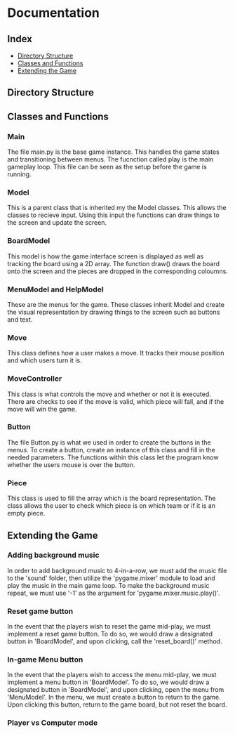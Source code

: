 # Documentation

## Index
- [Directory Structure](https://github.com/manacute/Runtime-Terror-C4/blob/master/Documentation.md#directory-structure)
- [Classes and Functions](https://github.com/manacute/Runtime-Terror-C4/blob/master/Documentation.md#classes-and-functions)
- [Extending the Game](https://github.com/manacute/Runtime-Terror-C4/blob/master/Documentation.md#extending-the-game)

## Directory Structure


## Classes and Functions
### Main
The file main.py is the base game instance. This handles the game states and transitioning between menus. The fucnction called play is the main gameplay loop. This file can be seen as the setup before the game is running.

### Model
This is a parent class that is inherited my the Model classes. This allows the classes to recieve input. Using this input the functions can draw things to the screen and update the screen.

### BoardModel
This model is how the game interface screen is displayed as well as tracking the board using a 2D array. The function draw() draws the board onto the screen and the pieces are dropped in the corresponding coloumns.

### MenuModel and HelpModel
These are the menus for the game. These classes inherit Model and create the visual representation by drawing things to the screen such as buttons and text.

### Move
This class defines how a user makes a move. It tracks their mouse position and which users turn it is.

### MoveController
This class is what controls the move and whether or not it is executed. There are checks to see if the move is valid, which piece will fall, and if the move will win the game.

### Button
The file Button.py is what we used in order to create the buttons in the menus. To create a button, create an instance of this class and fill in the needed parameters. The functions within this class let the program know whether the users mouse is over the button.

### Piece
This class is used to fill the array which is the board representation. The class allows the user to check which piece is on which team or if it is an empty piece.


## Extending the Game

### Adding background music
In order to add background music to 4-in-a-row, we must add the music file to the 'sound' folder, then utilize the 'pygame.mixer' module to load and play the music in the main game loop.
To make the background music repeat, we must use '-1' as the argument for 'pygame.mixer.music.play()'.

### Reset game button
In the event that the players wish to reset the game mid-play, we must implement a reset game button. To do so, we would draw a designated button in 'BoardModel', and upon clicking, call the 'reset_board()' method.

### In-game Menu button
In the event that the players wish to access the menu mid-play, we must implement a menu button in 'BoardModel'. To do so, we would draw a designated button in 'BoardModel', and upon clicking, open the menu from 'MenuModel'.
In the menu, we must create a button to return to the game. Upon clicking this button, return to the game board, but not reset the board.

### Player vs Computer mode
